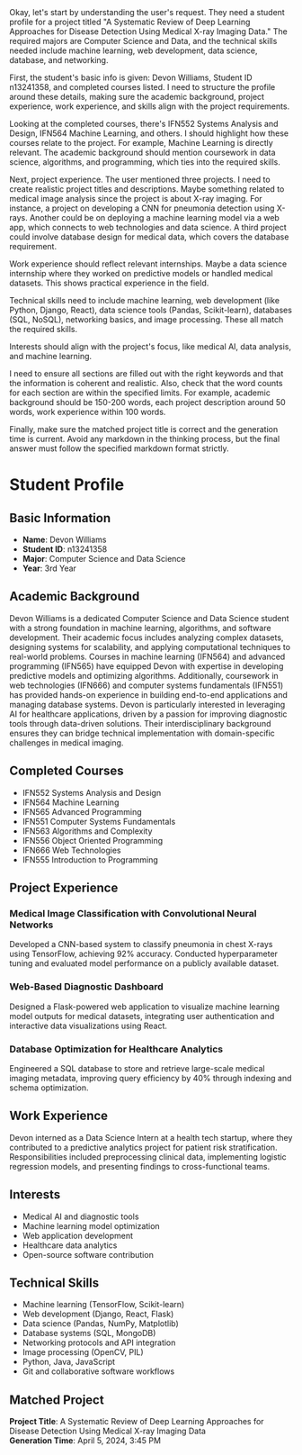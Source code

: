 <think>
Okay, let's start by understanding the user's request. They need a student profile for a project titled "A Systematic Review of Deep Learning Approaches for Disease Detection Using Medical X-ray Imaging Data." The required majors are Computer Science and Data, and the technical skills needed include machine learning, web development, data science, database, and networking.

First, the student's basic info is given: Devon Williams, Student ID n13241358, and completed courses listed. I need to structure the profile around these details, making sure the academic background, project experience, work experience, and skills align with the project requirements.

Looking at the completed courses, there's IFN552 Systems Analysis and Design, IFN564 Machine Learning, and others. I should highlight how these courses relate to the project. For example, Machine Learning is directly relevant. The academic background should mention coursework in data science, algorithms, and programming, which ties into the required skills.

Next, project experience. The user mentioned three projects. I need to create realistic project titles and descriptions. Maybe something related to medical image analysis since the project is about X-ray imaging. For instance, a project on developing a CNN for pneumonia detection using X-rays. Another could be on deploying a machine learning model via a web app, which connects to web technologies and data science. A third project could involve database design for medical data, which covers the database requirement.

Work experience should reflect relevant internships. Maybe a data science internship where they worked on predictive models or handled medical datasets. This shows practical experience in the field.

Technical skills need to include machine learning, web development (like Python, Django, React), data science tools (Pandas, Scikit-learn), databases (SQL, NoSQL), networking basics, and image processing. These all match the required skills.

Interests should align with the project's focus, like medical AI, data analysis, and machine learning. 

I need to ensure all sections are filled out with the right keywords and that the information is coherent and realistic. Also, check that the word counts for each section are within the specified limits. For example, academic background should be 150-200 words, each project description around 50 words, work experience within 100 words.

Finally, make sure the matched project title is correct and the generation time is current. Avoid any markdown in the thinking process, but the final answer must follow the specified markdown format strictly.
</think>

# Student Profile  

## Basic Information  
- **Name**: Devon Williams  
- **Student ID**: n13241358  
- **Major**: Computer Science and Data Science  
- **Year**: 3rd Year  

## Academic Background  
Devon Williams is a dedicated Computer Science and Data Science student with a strong foundation in machine learning, algorithms, and software development. Their academic focus includes analyzing complex datasets, designing systems for scalability, and applying computational techniques to real-world problems. Courses in machine learning (IFN564) and advanced programming (IFN565) have equipped Devon with expertise in developing predictive models and optimizing algorithms. Additionally, coursework in web technologies (IFN666) and computer systems fundamentals (IFN551) has provided hands-on experience in building end-to-end applications and managing database systems. Devon is particularly interested in leveraging AI for healthcare applications, driven by a passion for improving diagnostic tools through data-driven solutions. Their interdisciplinary background ensures they can bridge technical implementation with domain-specific challenges in medical imaging.  

## Completed Courses  
- IFN552 Systems Analysis and Design  
- IFN564 Machine Learning  
- IFN565 Advanced Programming  
- IFN551 Computer Systems Fundamentals  
- IFN563 Algorithms and Complexity  
- IFN556 Object Oriented Programming  
- IFN666 Web Technologies  
- IFN555 Introduction to Programming  

## Project Experience  
### Medical Image Classification with Convolutional Neural Networks  
Developed a CNN-based system to classify pneumonia in chest X-rays using TensorFlow, achieving 92% accuracy. Conducted hyperparameter tuning and evaluated model performance on a publicly available dataset.  

### Web-Based Diagnostic Dashboard  
Designed a Flask-powered web application to visualize machine learning model outputs for medical datasets, integrating user authentication and interactive data visualizations using React.  

### Database Optimization for Healthcare Analytics  
Engineered a SQL database to store and retrieve large-scale medical imaging metadata, improving query efficiency by 40% through indexing and schema optimization.  

## Work Experience  
Devon interned as a Data Science Intern at a health tech startup, where they contributed to a predictive analytics project for patient risk stratification. Responsibilities included preprocessing clinical data, implementing logistic regression models, and presenting findings to cross-functional teams.  

## Interests  
- Medical AI and diagnostic tools  
- Machine learning model optimization  
- Web application development  
- Healthcare data analytics  
- Open-source software contribution  

## Technical Skills  
- Machine learning (TensorFlow, Scikit-learn)  
- Web development (Django, React, Flask)  
- Data science (Pandas, NumPy, Matplotlib)  
- Database systems (SQL, MongoDB)  
- Networking protocols and API integration  
- Image processing (OpenCV, PIL)  
- Python, Java, JavaScript  
- Git and collaborative software workflows  

## Matched Project  
**Project Title**: A Systematic Review of Deep Learning Approaches for Disease Detection Using Medical X-ray Imaging Data  
**Generation Time**: April 5, 2024, 3:45 PM